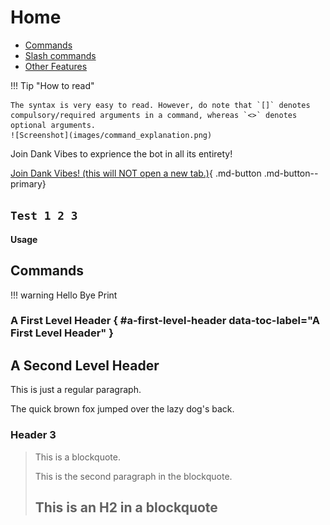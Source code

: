 # Home

* [Commands](commands/fun/fun)
* [Slash commands](slash_commands)
* [Other Features](others)

!!! Tip "How to read"
    
    The syntax is very easy to read. However, do note that `[]` denotes compulsory/required arguments in a command, whereas `<>` denotes optional arguments.
    ![Screenshot](images/command_explanation.png)

Join Dank Vibes to exprience the bot in all its entirety!

[Join Dank Vibes! (this will NOT open a new tab.)](https://discord.gg/dankmemer){ .md-button .md-button--primary}


## `Test 1 2 3`
**Usage**

## Commands

!!! warning 
    Hello
    Bye
    Print


### A First Level Header { #a-first-level-header data-toc-label="A First Level Header" }

A Second Level Header
---------------------

This is just a
regular paragraph.

The quick brown fox jumped over the lazy
dog's back.

### Header 3

> This is a blockquote.
> 
> This is the second paragraph in the blockquote.
>
> ## This is an H2 in a blockquote